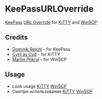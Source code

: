# KeePassURLOverride
[KeePass](https://keepass.info) [URL Override](https://keepass.info/help/base/autourl.html#override) for [KiTTY](https://github.com/cyd01/KiTTY) and [WinSCP](https://github.com/winscp/winscp)
## Credits
- [Dominik Reichl](https://keepass.info) - for KeePass
- [Cyril as Cyd](https://github.com/cyd01/KiTTY) - for KiTTY
- [Martin Přikryl](https://github.com/winscp/winscp) - for WinSCP
## Usage
- Look usage [KiTTY](https://github.com/abakum/KeePassURLOverride/blob/master/KiTTY.en.md) [WinSCP](https://github.com/abakum/KeePassURLOverride/blob/master/WinSCP.en.md)
- Смотри использование [KiTTY](https://github.com/abakum/KeePassURLOverride/blob/master/KiTTY.ru.md) [WinSCP](https://github.com/abakum/KeePassURLOverride/blob/master/WinSCP.ru.md)
